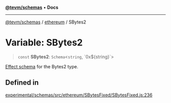 [**@tevm/schemas**](../../README.md) • **Docs**

***

[@tevm/schemas](../../modules.md) / [ethereum](../README.md) / SBytes2

# Variable: SBytes2

> `const` **SBytes2**: `Schema`\<`string`, \`0x$\{string\}\`\>

[Effect schema](https://github.com/Effect-TS/schema) for the Bytes2 type.

## Defined in

[experimental/schemas/src/ethereum/SBytesFixed/SBytesFixed.js:236](https://github.com/evmts/tevm-monorepo/blob/main/experimental/schemas/src/ethereum/SBytesFixed/SBytesFixed.js#L236)
